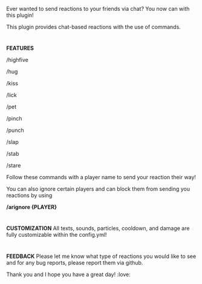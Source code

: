 Ever wanted to send reactions to your friends via chat? You now can with this plugin!

This plugin provides chat-based reactions with the use of commands.

#
**FEATURES**

/highfive

/hug

/kiss

/lick

/pet

/pinch

/punch

/slap

/stab

/stare


Follow these commands with a player name to send your reaction their way!

You can also ignore certain players and can block them from sending you reactions by using

**/arignore {PLAYER}**

#
**CUSTOMIZATION**
All texts, sounds, particles, cooldown, and damage are fully customizable within the config.yml!

#
**FEEDBACK**
Please let me know what type of reactions you would like to see and for any bug reports, please report them via github.

Thank you and I hope you have a great day! :love:
